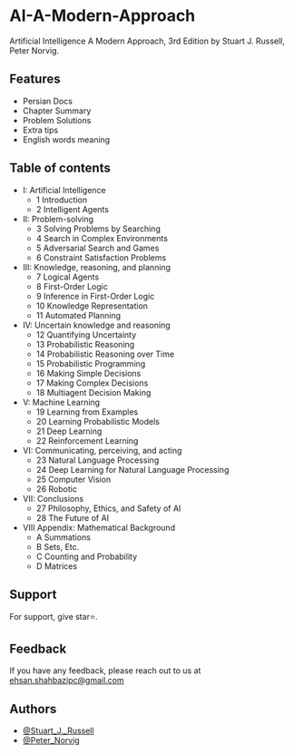 # AI-A-Modern-Approach
Artificial Intelligence A Modern Approach, 3rd Edition by Stuart J. Russell, Peter Norvig.

## Features
- Persian Docs
- Chapter Summary
- Problem Solutions
- Extra tips
- English words meaning

## Table of contents
- I: Artificial Intelligence
    - 1 Introduction
    - 2 Intelligent Agents
- II: Problem-solving
    - 3 Solving Problems by Searching
    - 4 Search in Complex Environments
    - 5 Adversarial Search and Games
    - 6 Constraint Satisfaction Problems
- III: Knowledge, reasoning, and planning
    - 7 Logical Agents
    - 8 First-Order Logic
    - 9 Inference in First-Order Logic
    - 10 Knowledge Representation
    - 11 Automated Planning
- IV: Uncertain knowledge and reasoning
    - 12 Quantifying Uncertainty
    - 13 Probabilistic Reasoning
    - 14 Probabilistic Reasoning over Time
    - 15 Probabilistic Programming
    - 16 Making Simple Decisions
    - 17 Making Complex Decisions
    - 18 Multiagent Decision Making
- V: Machine Learning
    - 19 Learning from Examples
    - 20 Learning Probabilistic Models
    - 21 Deep Learning
    - 22 Reinforcement Learning
- VI: Communicating, perceiving, and acting
    - 23 Natural Language Processing
    - 24 Deep Learning for Natural Language Processing
    - 25 Computer Vision
    - 26 Robotic
- VII: Conclusions
    - 27 Philosophy, Ethics, and Safety of AI
    - 28 The Future of AI
- VIII Appendix: Mathematical Background
    - A Summations
    - B Sets, Etc.
    - C Counting and Probability
    - D Matrices

## Support
For support, give star⭐.

## Feedback
If you have any feedback, please reach out to us at ehsan.shahbazipc@gmail.com

## Authors
- [@Stuart_J._Russell](https://en.wikipedia.org/wiki/Stuart_J._Russell)
- [@Peter_Norvig](https://en.wikipedia.org/wiki/Peter_Norvig)
